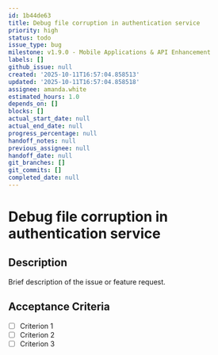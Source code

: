 ```yaml
---
id: 1b44de63
title: Debug file corruption in authentication service
priority: high
status: todo
issue_type: bug
milestone: v1.9.0 - Mobile Applications & API Enhancement
labels: []
github_issue: null
created: '2025-10-11T16:57:04.858513'
updated: '2025-10-11T16:57:04.858518'
assignee: amanda.white
estimated_hours: 1.0
depends_on: []
blocks: []
actual_start_date: null
actual_end_date: null
progress_percentage: null
handoff_notes: null
previous_assignee: null
handoff_date: null
git_branches: []
git_commits: []
completed_date: null
---
```


# Debug file corruption in authentication service

## Description

Brief description of the issue or feature request.

## Acceptance Criteria

- [ ] Criterion 1
- [ ] Criterion 2
- [ ] Criterion 3